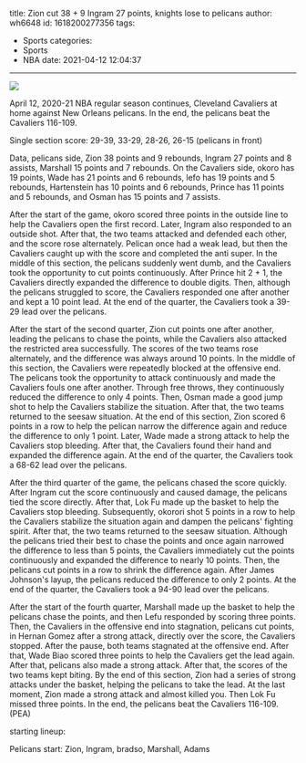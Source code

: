 title: Zion cut 38 + 9 Ingram 27 points, knights lose to pelicans
author: wh6648
id: 1618200277356
tags: 
- Sports
categories: 
- Sports
- NBA
date: 2021-04-12 12:04:37
---
![](https://p5.itc.cn/images01/20210412/5d5781af15b84c29b3394de16c7c1790.jpeg)


April 12, 2020-21 NBA regular season continues, Cleveland Cavaliers at home against New Orleans pelicans. In the end, the pelicans beat the Cavaliers 116-109.

Single section score: 29-39, 33-29, 28-26, 26-15 (pelicans in front)

Data, pelicans side, Zion 38 points and 9 rebounds, Ingram 27 points and 8 assists, Marshall 15 points and 7 rebounds. On the Cavaliers side, okoro has 19 points, Wade has 21 points and 6 rebounds, lefo has 19 points and 5 rebounds, Hartenstein has 10 points and 6 rebounds, Prince has 11 points and 5 rebounds, and Osman has 15 points and 7 assists.

After the start of the game, okoro scored three points in the outside line to help the Cavaliers open the first record. Later, Ingram also responded to an outside shot. After that, the two teams attacked and defended each other, and the score rose alternately. Pelican once had a weak lead, but then the Cavaliers caught up with the score and completed the anti super. In the middle of this section, the pelicans suddenly went dumb, and the Cavaliers took the opportunity to cut points continuously. After Prince hit 2 + 1, the Cavaliers directly expanded the difference to double digits. Then, although the pelicans struggled to score, the Cavaliers responded one after another and kept a 10 point lead. At the end of the quarter, the Cavaliers took a 39-29 lead over the pelicans.

After the start of the second quarter, Zion cut points one after another, leading the pelicans to chase the points, while the Cavaliers also attacked the restricted area successfully. The scores of the two teams rose alternately, and the difference was always around 10 points. In the middle of this section, the Cavaliers were repeatedly blocked at the offensive end. The pelicans took the opportunity to attack continuously and made the Cavaliers fouls one after another. Through free throws, they continuously reduced the difference to only 4 points. Then, Osman made a good jump shot to help the Cavaliers stabilize the situation. After that, the two teams returned to the seesaw situation. At the end of this section, Zion scored 6 points in a row to help the pelican narrow the difference again and reduce the difference to only 1 point. Later, Wade made a strong attack to help the Cavaliers stop bleeding. After that, the Cavaliers found their hand and expanded the difference again. At the end of the quarter, the Cavaliers took a 68-62 lead over the pelicans.

After the third quarter of the game, the pelicans chased the score quickly. After Ingram cut the score continuously and caused damage, the pelicans tied the score directly. After that, Lok Fu made up the basket to help the Cavaliers stop bleeding. Subsequently, okorori shot 5 points in a row to help the Cavaliers stabilize the situation again and dampen the pelicans' fighting spirit. After that, the two teams returned to the seesaw situation. Although the pelicans tried their best to chase the points and once again narrowed the difference to less than 5 points, the Cavaliers immediately cut the points continuously and expanded the difference to nearly 10 points. Then, the pelicans cut points in a row to shrink the difference again. After James Johnson's layup, the pelicans reduced the difference to only 2 points. At the end of the quarter, the Cavaliers took a 94-90 lead over the pelicans.

After the start of the fourth quarter, Marshall made up the basket to help the pelicans chase the points, and then Lefu responded by scoring three points. Then, the Cavaliers in the offensive end into stagnation, pelicans cut points, in Hernan Gomez after a strong attack, directly over the score, the Cavaliers stopped. After the pause, both teams stagnated at the offensive end. After that, Wade Biao scored three points to help the Cavaliers get the lead again. After that, pelicans also made a strong attack. After that, the scores of the two teams kept biting. By the end of this section, Zion had a series of strong attacks under the basket, helping the pelicans to take the lead. At the last moment, Zion made a strong attack and almost killed you. Then Lok Fu missed three points. In the end, the pelicans beat the Cavaliers 116-109. (PEA)

starting lineup:

Pelicans start: Zion, Ingram, bradso, Marshall, Adams

